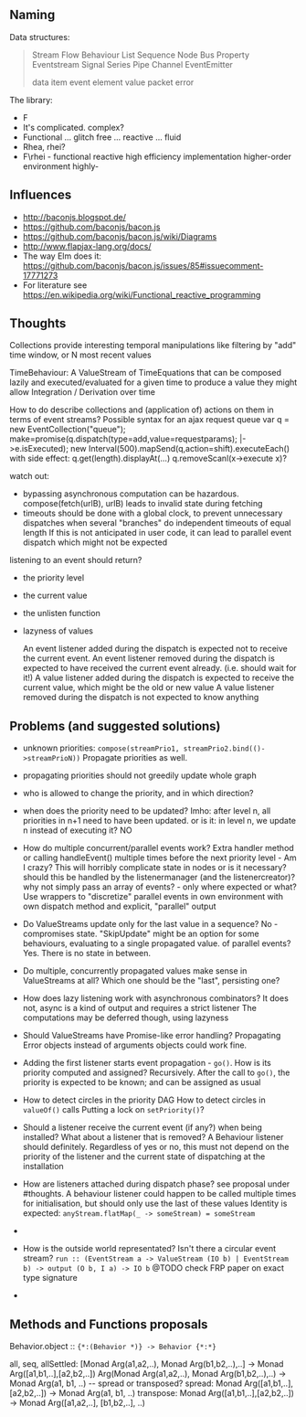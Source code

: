 Naming
------

Data structures:

> Stream Flow Behaviour List Sequence Node Bus Property Eventstream Signal Series Pipe Channel EventEmitter
>
> data item event element value packet error

The library:

* F
* It's complicated. complex?
* Functional ... glitch free ... reactive ... fluid
* Rhea, rhei?
* F\rhei - functional reactive high efficiency implementation
                               higher-order environment
                               highly-


Influences
----------

- http://baconjs.blogspot.de/
- https://github.com/baconjs/bacon.js
- https://github.com/baconjs/bacon.js/wiki/Diagrams
- http://www.flapjax-lang.org/docs/
- The way Elm does it: https://github.com/baconjs/bacon.js/issues/85#issuecomment-17771273
- For literature see https://en.wikipedia.org/wiki/Functional_reactive_programming


Thoughts
--------

Collections provide interesting temporal manipulations like filtering by "add" time window, or N most recent values

TimeBehaviour: A ValueStream of TimeEquations that can be composed lazily and executed/evaluated for a given time to produce a value
  they might allow Integration / Derivation over time 

How to do describe collections and (application of) actions on them in terms of event streams?
Possible syntax for an ajax request queue
  var q = new EventCollection("queue"); make=promise(q.dispatch(type=add,value=requestparams); |->e.isExecuted); new Interval(500).mapSend(q,action=shift).executeEach()
  with side effect: q.get(length).displayAt(...)
  q.removeScanl(x->execute x)?

watch out:
* bypassing asynchronous computation can be hazardous. compose(fetch(urlB), urlB) leads to invalid state during fetching
* timeouts should be done with a global clock, to prevent unnecessary dispatches when several "branches" do independent timeouts of equal length
  If this is not anticipated in user code, it can lead to parallel event dispatch which might not be expected 

listening to an event should return?
* the priority level
* the current value
* the unlisten function
* lazyness of values

  An event listener added during the dispatch is expected not to receive the current event.
  An event listener removed during the dispatch is expected to have received the current event already. (i.e. should wait for it!)
  A  value listener added during the dispatch is expected     to receive the current value, which might be the old or new value
  A  value listener removed during the dispatch is not expected to know anything

Problems (and suggested solutions)
----------------------------------

* unknown priorities: `compose(streamPrio1, streamPrio2.bind(()->streamPrioN))`
			Propagate priorities as well.
* propagating priorities should not greedily update whole graph
* who is allowed to change the priority, and in which direction?
* when does the priority need to be updated?
			Imho: after level n, all priorities in n+1 need to have been updated.
			or is it: in level n, we update n instead of executing it? NO
* How do multiple concurrent/parallel events work?
			Extra handler method or calling handleEvent() multiple times before the next priority level
			- Am I crazy? This will horribly complicate state in nodes
			  or is it necessary?
			should this be handled by the listenermanager (and the listenercreator)?
			why not simply pass an array of events? - only where expected or what?
  Use wrappers to "discretize" parallel events in own environment with own dispatch method and explicit, "parallel" output
* Do ValueStreams update only for the last value in a sequence? No - compromises state. "SkipUpdate" might be an option for some behaviours, evaluating to a single propagated value.
                                                               of parallel events?  Yes. There is no state in between.
* Do multiple, concurrently propagated values make sense in ValueStreams at all? Which one should be the "last", persisting one?
* How does lazy listening work with asynchronous combinators?
			It does not, async is a kind of output and requires a strict listener
			The computations may be deferred though, using lazyness
* Should ValueStreams have Promise-like error handling?
			Propagating Error objects instead of arguments objects could work fine.

* Adding the first listener starts event propagation - `go()`. How is its priority computed and assigned?
			Recursively. After the call to `go()`, the priority is expected to be known; and can be assigned as usual
* How to detect circles in the priority DAG
  How to detect circles in `valueOf()` calls
			Putting a lock on `setPriority()`?
* Should a listener receive the current event (if any?) when being installed?
  What about a listener that is removed?
			A Behaviour listener should definitely.
  Regardless of yes or no, this must not depend on the priority of the listener and the current state of dispatching at the installation
* How are listeners attached during dispatch phase?
			see proposal under #thoughts.
			A behaviour listener could happen to be called multiple times for initialisation, but should only use the last of these values
			Identity is expected: `anyStream.flatMap(_ -> someStream) = someStream`
* 
 
* How is the outside world representated? Isn't there a circular event stream?
			`run :: (EventStream a -> ValueStream (IO b) | EventStream b) -> output (O b, I a) -> IO b`
			@TODO check FRP paper on exact type signature
* 

Methods and Functions proposals
-------------------------------

Behavior.object :: `{*:(Behavior *)} -> Behavior {*:*}`

all, seq, allSettled:	[Monad Arg(a1,a2,..), Monad Arg(b1,b2,..),..] -> Monad Arg([a1,b1,..],[a2,b2,..])
						Arg(Monad Arg(a1,a2,..), Monad Arg(b1,b2,..),..) -> Monad Arg(a1, b1, ..) -- spread or transposed?
spread:					Monad Arg([a1,b1,..],[a2,b2,..]) -> Monad Arg(a1, b1, ..)
transpose:				Monad Arg([a1,b1,..],[a2,b2,..]) -> Monad Arg([a1,a2,..], [b1,b2,..], ..)

